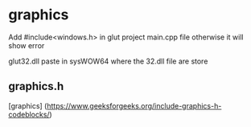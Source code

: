 # graphics

Add #include<windows.h> in  glut project main.cpp file otherwise it will show error

glut32.dll paste in sysWOW64  where the 32.dll file are store   <br>

## graphics.h 
[graphics] (https://www.geeksforgeeks.org/include-graphics-h-codeblocks/)

